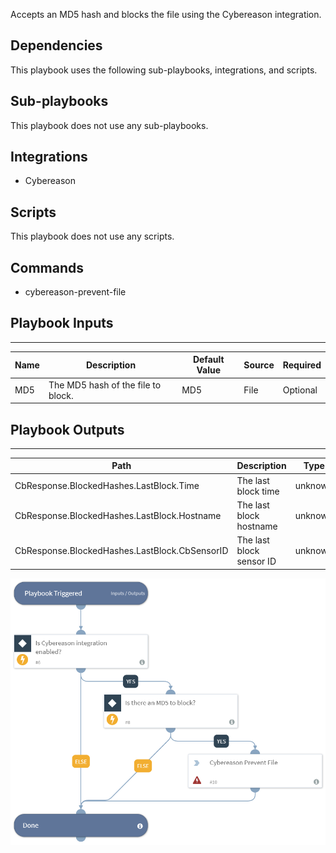 Accepts an MD5 hash and blocks the file using the Cybereason integration.

## Dependencies
This playbook uses the following sub-playbooks, integrations, and scripts.

## Sub-playbooks
This playbook does not use any sub-playbooks.

## Integrations
* Cybereason

## Scripts
This playbook does not use any scripts.

## Commands
* cybereason-prevent-file

## Playbook Inputs
---

| **Name** | **Description** | **Default Value** | **Source** | **Required** |
| --- | --- | --- | --- | --- |
| MD5 | The MD5 hash of the file to block. | MD5 | File | Optional |

## Playbook Outputs
---

| **Path** | **Description** | **Type** |
| --- | --- | --- |
| CbResponse.BlockedHashes.LastBlock.Time | The last block time | unknown |
| CbResponse.BlockedHashes.LastBlock.Hostname | The last block hostname | unknown |
| CbResponse.BlockedHashes.LastBlock.CbSensorID | The last block sensor ID | unknown |

![Block_File_Cybereason](https://github.com/demisto/content/blob/1bdd5229392bd86f0cc58265a24df23ee3f7e662/docs/images/playbooks/Block_File_Cybereason.png)
